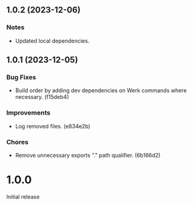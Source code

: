 ## 1.0.2 (2023-12-06)

### Notes

- Updated local dependencies.

## 1.0.1 (2023-12-05)

### Bug Fixes

- Build order by adding dev dependencies on Werk commands where necessary. (f15deb4)

### Improvements

- Log removed files. (e834e2b)

### Chores

- Remove unnecessary exports "." path qualifier. (6b166d2)

# 1.0.0

Initial release
